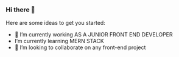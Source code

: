 ### Hi there 👋


Here are some ideas to get you started:

- 🔭 I’m currently working AS A JUNIOR FRONT END DEVELOPER
- I’m currently learning MERN STACK
- 👯 I’m looking to collaborate on any front-end project


